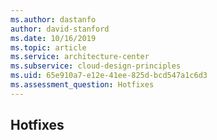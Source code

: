 ```yaml
---
ms.author: dastanfo
author: david-stanford
ms.date: 10/16/2019
ms.topic: article
ms.service: architecture-center
ms.subservice: cloud-design-principles
ms.uid: 65e910a7-e12e-41ee-825d-bcd547a1c6d3
ms.assessment_question: Hotfixes
---
```

## Hotfixes


